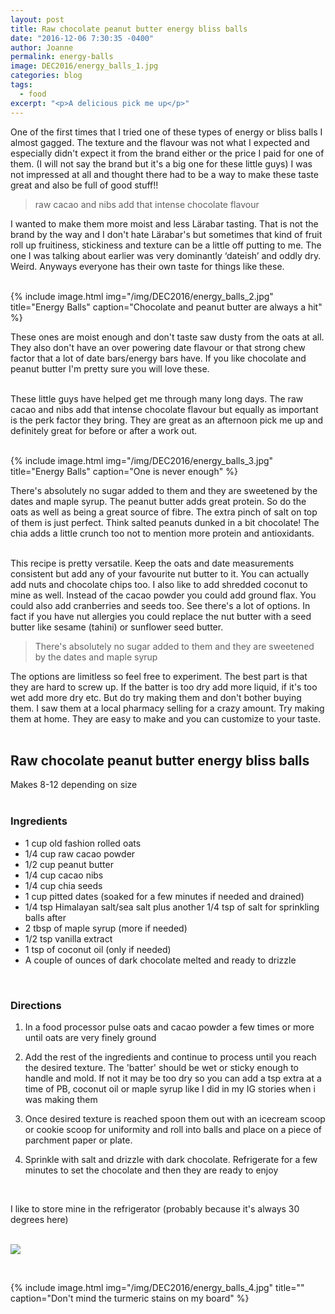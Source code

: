 ```yaml
---
layout: post
title: Raw chocolate peanut butter energy bliss balls
date: "2016-12-06 7:30:35 -0400"
author: Joanne
permalink: energy-balls
image: DEC2016/energy_balls_1.jpg
categories: blog
tags:
  - food
excerpt: "<p>A delicious pick me up</p>"
---
```


One of the first times that I tried one of these types of energy or bliss balls I almost gagged.  The texture and the flavour was not what I expected and especially didn't expect it from the brand either or the price I paid for one of them. (I will not say the brand but it's a big one for these little guys) I was not impressed at all and thought there had to be a way to make these taste great and also be full of good stuff!!
<br>

> raw cacao and nibs add that intense chocolate flavour

I wanted to make them more moist and less Lärabar tasting.   That is not the brand by the way and I don't hate Lärabar's but sometimes that kind of fruit roll up fruitiness, stickiness and texture can be a little off putting to me.  The one I was talking about earlier was very dominantly &lsquo;dateish&rsquo; and oddly dry.  Weird. Anyways everyone has their own taste for things like these.  
<br>

{% include image.html
            img="/img/DEC2016/energy_balls_2.jpg"
            title="Energy Balls"
            caption="Chocolate and peanut butter are always a hit" %}

These ones are moist enough and don't taste saw dusty from the oats at all.  They also don't have an over powering date flavour or that strong chew factor that a lot of date bars/energy bars have.  If you like chocolate and peanut butter I'm pretty sure you will love these.  
<br>

These little guys have helped get me through many long days.  The raw cacao and nibs add that intense chocolate flavour but equally as important is the perk factor they bring. They are great as an afternoon pick me up and definitely great for before or after a work out.  
<br>

{% include image.html
            img="/img/DEC2016/energy_balls_3.jpg"
            title="Energy Balls"
            caption="One is never enough" %}

There's absolutely no sugar added to them and they are sweetened by the dates and maple syrup.  The peanut butter adds great protein.  So do the oats as well as being a great source of fibre. The extra pinch of salt on top of them is just perfect. Think salted peanuts dunked in a bit chocolate! The chia adds a little crunch too not to mention more protein and antioxidants.
<br><br>

This recipe is pretty versatile. Keep the oats and date measurements consistent but add any of your favourite nut butter to it.  You can actually add nuts and chocolate chips too. I also like to add shredded coconut to mine as well.  Instead of the cacao powder you could add ground flax. You could also add cranberries and seeds too.  See there's a lot of options. In fact if you have nut allergies you could replace the nut butter with a seed butter like sesame (tahini) or sunflower seed butter.  

> There's absolutely no sugar added to them and they are sweetened by the dates and maple syrup

The options are limitless so feel free to experiment.  The best part is that they are hard to screw up.  If the batter is too dry add more liquid, if it's too wet add more dry etc.  But do try making them and don't bother buying them.  I saw them at a local pharmacy selling for a crazy amount.  Try making them at home. They are easy to make and you can customize to your taste.  
<br>

## Raw chocolate peanut butter energy bliss balls
Makes 8-12 depending on size
<br><br>


### Ingredients

* 1 cup old fashion rolled oats
* 1/4 cup raw cacao powder
* 1/2 cup peanut butter
* 1/4 cup cacao nibs
* 1/4 cup chia seeds
* 1 cup pitted dates (soaked for a few minutes if needed and drained)
* 1/4 tsp Himalayan salt/sea salt plus another 1/4 tsp of salt for sprinkling balls after
* 2 tbsp of maple syrup (more if needed)
* 1/2 tsp vanilla extract
* 1 tsp of coconut oil (only if needed)
* A couple of ounces of dark chocolate melted and ready to drizzle
<br>

### Directions

1. In a food processor pulse oats and cacao powder a few times or more until oats are very finely ground

1. Add the rest of the ingredients and continue to process until you reach the desired texture.  The 'batter' should be wet or sticky enough to handle and mold. If not it may be too dry so you can add a tsp extra at a time of PB, coconut oil or maple syrup like I did in my IG stories when i was making them

1. Once desired texture is reached spoon them out with an icecream scoop or cookie scoop for uniformity and roll into balls and place on a piece of parchment paper or plate.  

1. Sprinkle with salt and drizzle with dark chocolate. Refrigerate for a few minutes to set the chocolate and then they are ready to enjoy
<br>

I like to store mine in the refrigerator (probably because it's always 30 degrees here)
<br><br>

<p class="apple__news__logo"><a href="https://apple.news/TKVtoVhGUQSuiufA4bqI-gg"><img src="{{ basesite.url }}/img/apple_news.svg" /></a></p>
<br>

{% include image.html
            img="/img/DEC2016/energy_balls_4.jpg"
            title=""
            caption="Don't mind the turmeric stains on my board" %}
